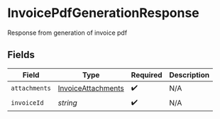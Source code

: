 # InvoicePdfGenerationResponse

Response from generation of invoice pdf


## Fields

| Field                                                           | Type                                                            | Required                                                        | Description                                                     |
| --------------------------------------------------------------- | --------------------------------------------------------------- | --------------------------------------------------------------- | --------------------------------------------------------------- |
| `attachments`                                                   | [InvoiceAttachments](../../models/shared/invoiceattachments.md) | :heavy_check_mark:                                              | N/A                                                             |
| `invoiceId`                                                     | *string*                                                        | :heavy_check_mark:                                              | N/A                                                             |